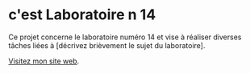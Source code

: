 #  c'est Laboratoire  n 14
Ce projet concerne le laboratoire numéro 14 et vise à réaliser diverses tâches liées à [décrivez brièvement le sujet du laboratoire].


[Visitez mon site web](https://moulla21.github.io/smail/).